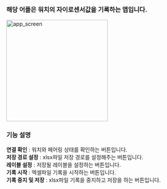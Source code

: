### 해당 어플은 워치의 자이로센서값을 기록하는 앱입니다.<br>
<img width="267" alt="app_screen" src="https://github.com/doyoon530/gyro_app/assets/150874253/0a0d276a-df8b-450a-bb5f-582d442b41e1"><br>
### 기능 설명<br>
**연결 확인** : 워치와 페어링 상태를 확인하는 버튼입니다.<br>
**저장 경로 설정** : xlsx파일 저장 경로를 설정해주는 버튼입니다.<br>
**레이블 설정** : 저장될 레이블을 설정하는 버튼입니다.<br>
**기록 시작** : 엑셀파일 기록을 시작하는 버튼입니다.<br>
**기록 중지 및 저장** : xlsx파일 기록을 중지하고 저장을 하는 버튼입니다.<br>
